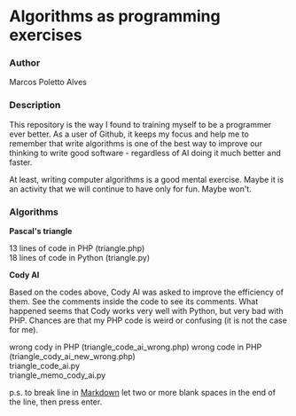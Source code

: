 # Algorithms as programming exercises

### Author

Marcos Poletto Alves

### Description

This repository is the way I found to training myself to be a programmer ever better. As a user of Github, it keeps my focus and help me to remember that write algorithms is one of the best way to improve our thinking to write good software - regardless of AI doing it much better and faster.

At least, writing computer algorithms is a good mental exercise. Maybe it is an activity that we will continue to have only for fun. Maybe won't.

### Algorithms

**Pascal's triangle**

13 lines of code in PHP (triangle.php)  
18 lines of code in Python (triangle.py)  

**Cody AI**

Based on the codes above, Cody AI was asked to improve the efficiency of them. See the comments inside the code to see 
its comments. What happened seems that Cody works very well with 
Python, but very bad with PHP. Chances are that my PHP code is 
weird or confusing (it is not the case for me).  

wrong cody in PHP (triangle_code_ai_wrong.php) 
wrong code in PHP (triangle_cody_ai_new_wrong.php)  
triangle_code_ai.py  
triangle_memo_cody_ai.py  

p.s. to break line in [Markdown](https://www.markdownguide.org/basic-syntax/#line-breaks) let two or more blank spaces in the end of the line, then press enter.
